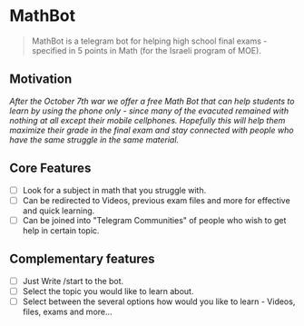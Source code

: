 # MathBot

> MathBot is a telegram bot for helping high school final exams - specified in 5 points in Math (for the Israeli program of MOE).

## Motivation
*After the October 7th war we offer a free Math Bot that can help students to learn by using the phone only - since many of the evacuted remained with nothing at all except their mobile cellphones.*
*Hopefully this will help them maximize their grade in the final exam and stay connected with people who have the same struggle in the same material.*


## Core Features

* [ ] Look for a subject in math that you struggle with.
* [ ] Can be redirected to Videos, previous exam files and more for effective and quick learning.
* [ ] Can be joined into "Telegram Communities" of people who wish to get help in certain topic.

## Complementary features

* [ ] Just Write /start to the bot.
* [ ] Select the topic you would like to learn about.
* [ ] Select between the several options how would you like to learn - Videos, files, exams and more...
